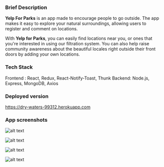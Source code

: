 
### Brief Description
**Yelp For Parks**  is an app made to encourage people to go outside. The app makes it easy to explore your natural surroundings, allowing users to register and comment on locations.

With **Yelp for Parks**, you can easily find locations near you, or ones that you're interested in using our filtration system. You can also help raise community awareness about the beautiful locales right outside their front doors by adding your own locations.


### Tech Stack
Frontend : React, Redux, React-Notify-Toast, Thunk
Backend: Node.js, Express, MongoDB, Axios

### Deployed version
https://dry-waters-99312.herokuapp.com

### App screenshots

![alt text][mainpage]

[mainpage]: https://i.postimg.cc/PxzSk8cN/Screen-Shot-2018-10-12-at-2-21-06-PM.png "Main Page"

![alt text][dashboard]

[dashboard]: https://i.postimg.cc/nhy2jkfC/Screen-Shot-2018-10-12-at-2-21-19-PM.png "Dashboard"

![alt text][individuallocation]

[individuallocation]: https://i.postimg.cc/y6jLQccb/Screen-Shot-2018-10-12-at-2-21-32-PM.png "Individual Location"

![alt text][individuallocation2]

[individuallocation2]: https://i.postimg.cc/VLND3vFL/Screen-Shot-2018-10-12-at-2-21-43-PM.png "Individual Location 2"
